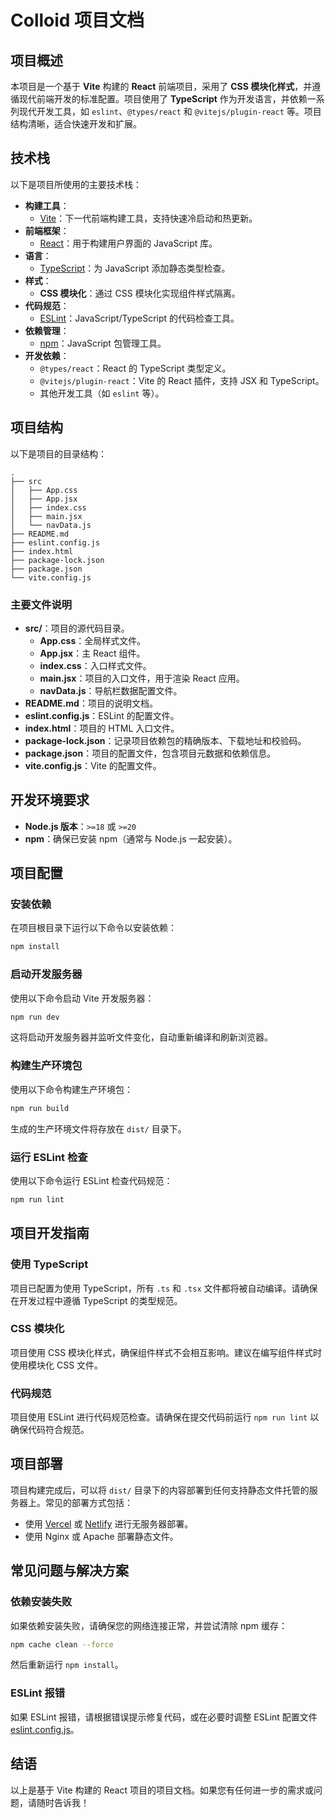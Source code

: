 # Colloid 项目文档

## 项目概述

本项目是一个基于 **Vite** 构建的 **React** 前端项目，采用了 **CSS 模块化样式**，并遵循现代前端开发的标准配置。项目使用了 **TypeScript** 作为开发语言，并依赖一系列现代开发工具，如 `eslint`、`@types/react` 和 `@vitejs/plugin-react` 等。项目结构清晰，适合快速开发和扩展。

## 技术栈

以下是项目所使用的主要技术栈：

- **构建工具**：
  - [Vite](https://vitejs.dev/)：下一代前端构建工具，支持快速冷启动和热更新。
- **前端框架**：
  - [React](https://reactjs.org/)：用于构建用户界面的 JavaScript 库。
- **语言**：
  - [TypeScript](https://www.typescriptlang.org/)：为 JavaScript 添加静态类型检查。
- **样式**：
  - **CSS 模块化**：通过 CSS 模块化实现组件样式隔离。
- **代码规范**：
  - [ESLint](https://eslint.org/)：JavaScript/TypeScript 的代码检查工具。
- **依赖管理**：
  - [npm](https://www.npmjs.com/)：JavaScript 包管理工具。
- **开发依赖**：
  - `@types/react`：React 的 TypeScript 类型定义。
  - `@vitejs/plugin-react`：Vite 的 React 插件，支持 JSX 和 TypeScript。
  - 其他开发工具（如 `eslint` 等）。

## 项目结构

以下是项目的目录结构：

```
.
├── src
│   ├── App.css
│   ├── App.jsx
│   ├── index.css
│   ├── main.jsx
│   └── navData.js
├── README.md
├── eslint.config.js
├── index.html
├── package-lock.json
├── package.json
└── vite.config.js
```

### 主要文件说明

- **src/**：项目的源代码目录。
  - **App.css**：全局样式文件。
  - **App.jsx**：主 React 组件。
  - **index.css**：入口样式文件。
  - **main.jsx**：项目的入口文件，用于渲染 React 应用。
  - **navData.js**：导航栏数据配置文件。
- **README.md**：项目的说明文档。
- **eslint.config.js**：ESLint 的配置文件。
- **index.html**：项目的 HTML 入口文件。
- **package-lock.json**：记录项目依赖包的精确版本、下载地址和校验码。
- **package.json**：项目的配置文件，包含项目元数据和依赖信息。
- **vite.config.js**：Vite 的配置文件。

## 开发环境要求

- **Node.js 版本**：`>=18` 或 `>=20`
- **npm**：确保已安装 npm（通常与 Node.js 一起安装）。

## 项目配置

### 安装依赖

在项目根目录下运行以下命令以安装依赖：

```bash
npm install
```

### 启动开发服务器

使用以下命令启动 Vite 开发服务器：

```bash
npm run dev
```

这将启动开发服务器并监听文件变化，自动重新编译和刷新浏览器。

### 构建生产环境包

使用以下命令构建生产环境包：

```bash
npm run build
```

生成的生产环境文件将存放在 `dist/` 目录下。

### 运行 ESLint 检查

使用以下命令运行 ESLint 检查代码规范：

```bash
npm run lint
```

## 项目开发指南

### 使用 TypeScript

项目已配置为使用 TypeScript，所有 `.ts` 和 `.tsx` 文件都将被自动编译。请确保在开发过程中遵循 TypeScript 的类型规范。

### CSS 模块化

项目使用 CSS 模块化样式，确保组件样式不会相互影响。建议在编写组件样式时使用模块化 CSS 文件。

### 代码规范

项目使用 ESLint 进行代码规范检查。请确保在提交代码前运行 `npm run lint` 以确保代码符合规范。

## 项目部署

项目构建完成后，可以将 `dist/` 目录下的内容部署到任何支持静态文件托管的服务器上。常见的部署方式包括：

- 使用 [Vercel](https://vercel.com/) 或 [Netlify](https://www.netlify.com/) 进行无服务器部署。
- 使用 Nginx 或 Apache 部署静态文件。

## 常见问题与解决方案

### 依赖安装失败

如果依赖安装失败，请确保您的网络连接正常，并尝试清除 npm 缓存：

```bash
npm cache clean --force
```

然后重新运行 `npm install`。

### ESLint 报错

如果 ESLint 报错，请根据错误提示修复代码，或在必要时调整 ESLint 配置文件 [eslint.config.js](file:///home/mogmoug/Code/colloid/eslint.config.js)。

## 结语

以上是基于 Vite 构建的 React 项目的项目文档。如果您有任何进一步的需求或问题，请随时告诉我！